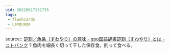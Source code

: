 ```yaml
---
uid: 20220617131735
tags:
 - flashcards
 - Language
---
```


source:: [楚割／魚条（すわやり）の意味 - goo国語辞書](https://dictionary.goo.ne.jp/word/%E6%A5%9A%E5%89%B2/)[楚割（すわやり）とは - コトバンク](https://kotobank.jp/word/%E6%A5%9A%E5%89%B2(%E3%81%99%E3%82%8F%E3%82%84%E3%82%8A)-1348687)
?
魚肉を細長く切って干した保存食。削って食べる。
<!--SR:!2022-08-24,47,290-->
